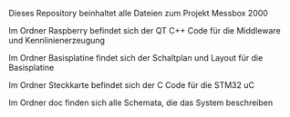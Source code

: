 Dieses Repository beinhaltet alle Dateien zum Projekt Messbox 2000

Im Ordner Raspberry befindet sich der QT C++ Code für die Middleware und Kennlinienerzeugung

Im Ordner Basisplatine findet sich der Schaltplan und Layout für die Basisplatine

Im Ordner Steckkarte befindet sich der C Code für die STM32 uC

Im Ordner doc finden sich alle Schemata, die das System beschreiben
